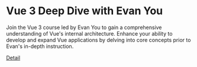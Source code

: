 # Vue 3 Deep Dive with Evan You

Join the Vue 3 course led by Evan You to gain a comprehensive understanding of Vue's internal architecture. Enhance your ability to develop and expand Vue applications by delving into core concepts prior to Evan's in-depth instruction. 

[Detail](https://eduitfree.com/courses/vue-3-deep-dive-with-evan-you)